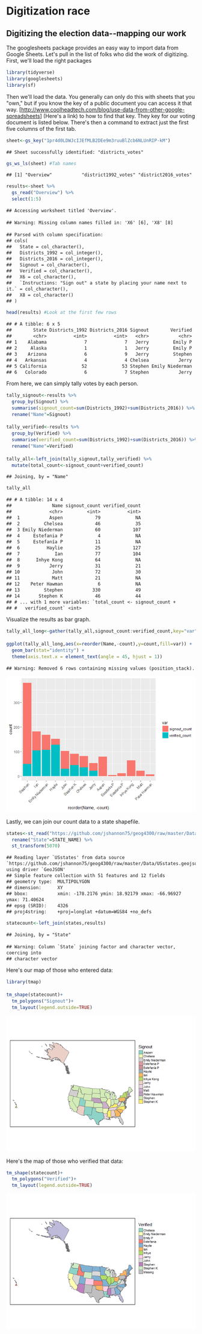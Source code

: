 Digitization race
================

Digitizing the election data--mapping our work
----------------------------------------------

The googlesheets package provides an easy way to import data from Google Sheets. Let's pull in the list of folks who did the work of digitizing. First, we'll load the right packages

``` r
library(tidyverse)
library(googlesheets)
library(sf)
```

Then we'll load the data. You generally can only do this with sheets that you "own," but if you know the key of a public document you can access it that way. \[<http://www.coolheadtech.com/blog/use-data-from-other-google-spreadsheets>\] (Here's a link) to how to find that key. They key for our voting document is listed below. There's then a command to extract just the first five columns of the first tab.

``` r
sheet<-gs_key("1pr4d0LDWJcIJEfMLB2DEe9m3ruuBlZcb6NLUnRIP-kM")
```

    ## Sheet successfully identified: "districts_votes"

``` r
gs_ws_ls(sheet) #Tab names
```

    ## [1] "Overview"           "district1992_votes" "district2016_votes"

``` r
results<-sheet %>% 
  gs_read("Overview") %>%
  select(1:5)
```

    ## Accessing worksheet titled 'Overview'.

    ## Warning: Missing column names filled in: 'X6' [6], 'X8' [8]

    ## Parsed with column specification:
    ## cols(
    ##   State = col_character(),
    ##   Districts_1992 = col_integer(),
    ##   Districts_2016 = col_integer(),
    ##   Signout = col_character(),
    ##   Verified = col_character(),
    ##   X6 = col_character(),
    ##   `Instructions: "Sign out" a state by placing your name next to it.` = col_character(),
    ##   X8 = col_character()
    ## )

``` r
head(results) #Look at the first few rows
```

    ## # A tibble: 6 x 5
    ##        State Districts_1992 Districts_2016 Signout        Verified
    ##        <chr>          <int>          <int>   <chr>           <chr>
    ## 1    Alabama              7              7   Jerry         Emily P
    ## 2     Alaska              1              1   Jerry         Emily P
    ## 3    Arizona              6              9   Jerry         Stephen
    ## 4   Arkansas              4              4 Chelsea           Jerry
    ## 5 California             52             53 Stephen Emily Niederman
    ## 6   Colorado              6              7 Stephen           Jerry

From here, we can simply tally votes by each person.

``` r
tally_signout<-results %>%
  group_by(Signout) %>%
  summarise(signout_count=sum(Districts_1992)+sum(Districts_2016)) %>%
  rename("Name"=Signout)

tally_verified<-results %>%
  group_by(Verified) %>%
  summarise(verified_count=sum(Districts_1992)+sum(Districts_2016)) %>%
  rename("Name"=Verified)

tally_all<-left_join(tally_signout,tally_verified) %>%
  mutate(total_count<-signout_count+verified_count)
```

    ## Joining, by = "Name"

``` r
tally_all
```

    ## # A tibble: 14 x 4
    ##               Name signout_count verified_count
    ##              <chr>         <int>          <int>
    ##  1           Aspen            79             NA
    ##  2         Chelsea            46             35
    ##  3 Emily Niederman            60            107
    ##  4     Estefania P             4             NA
    ##  5     Estefanía P            11             NA
    ##  6          Haylie            25            127
    ##  7             Ian            77            104
    ##  8      Inhye Kong            64             NA
    ##  9           Jerry            31             21
    ## 10            John            72             30
    ## 11            Matt            21             NA
    ## 12    Peter Hawman             6             NA
    ## 13         Stephen           330             49
    ## 14       Stephen K            46             44
    ## # ... with 1 more variables: `total_count <- signout_count +
    ## #   verified_count` <int>

Visualize the results as bar graph.

``` r
tally_all_long<-gather(tally_all,signout_count:verified_count,key="var",value="count")

ggplot(tally_all_long,aes(x=reorder(Name,-count),y=count,fill=var)) +
  geom_bar(stat="identity") +
  theme(axis.text.x = element_text(angle = 45, hjust = 1))
```

    ## Warning: Removed 6 rows containing missing values (position_stack).

![](Geog4300_mapping_voting_data_digitization_files/figure-markdown_github-ascii_identifiers/unnamed-chunk-4-1.png)

Lastly, we can join our count data to a state shapefile.

``` r
states<-st_read("https://github.com/jshannon75/geog4300/raw/master/Data/USstates.geojson") %>%
  rename("State"=STATE_NAME) %>%
  st_transform(5070)
```

    ## Reading layer `USstates' from data source `https://github.com/jshannon75/geog4300/raw/master/Data/USstates.geojson' using driver `GeoJSON'
    ## Simple feature collection with 51 features and 12 fields
    ## geometry type:  MULTIPOLYGON
    ## dimension:      XY
    ## bbox:           xmin: -178.2176 ymin: 18.92179 xmax: -66.96927 ymax: 71.40624
    ## epsg (SRID):    4326
    ## proj4string:    +proj=longlat +datum=WGS84 +no_defs

``` r
statecount<-left_join(states,results)
```

    ## Joining, by = "State"

    ## Warning: Column `State` joining factor and character vector, coercing into
    ## character vector

Here's our map of those who entered data:

``` r
library(tmap)

tm_shape(statecount)+
  tm_polygons("Signout")+
  tm_layout(legend.outside=TRUE)
```

![](Geog4300_mapping_voting_data_digitization_files/figure-markdown_github-ascii_identifiers/unnamed-chunk-6-1.png)

Here's the map of those who verified that data:

``` r
tm_shape(statecount)+
  tm_polygons("Verified")+
  tm_layout(legend.outside=TRUE)
```

![](Geog4300_mapping_voting_data_digitization_files/figure-markdown_github-ascii_identifiers/unnamed-chunk-7-1.png)
